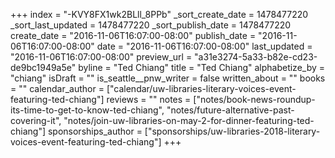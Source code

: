 +++
index = "-KVY8FX1wk2BLll_8PPb"
_sort_create_date = 1478477220
_sort_last_updated = 1478477220
_sort_publish_date = 1478477220
create_date = "2016-11-06T16:07:00-08:00"
publish_date = "2016-11-06T16:07:00-08:00"
date = "2016-11-06T16:07:00-08:00"
last_updated = "2016-11-06T16:07:00-08:00"
preview_url = "a31e3274-5a33-b82e-cd23-de9bc1949a5e"
byline = "Ted Chiang"
title = "Ted Chiang"
alphabetize_by = "chiang"
isDraft = ""
is_seattle__pnw_writer = false
written_about = ""
books = ""
calendar_author = ["calendar/uw-libraries-literary-voices-event-featuring-ted-chiang"]
reviews = ""
notes = ["notes/book-news-roundup-its-time-to-get-to-know-ted-chiang", "notes/future-alternative-past-covering-it", "notes/join-uw-libraries-on-may-2-for-dinner-featuring-ted-chiang"]
sponsorships_author = ["sponsorships/uw-libraries-2018-literary-voices-event-featuring-ted-chiang"]
+++
